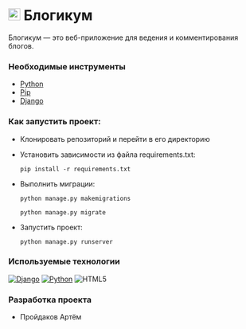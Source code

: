 # <img src="https://s8d5.turboimg.net/sp/5109159e6d4a480e1e2ad2e631178759/logo.png" width="24" height="24"> Блогикум

Блогикум — это веб-приложение для ведения и комментирования блогов.


### Необходимые инструменты

* [Python](https://www.python.org/)
* [Pip](https://pypi.org/project/pip/)
* [Django](https://www.djangoproject.com/)


### Как запустить проект:

* Клонировать репозиторий и перейти в его директорию

* Установить зависимости из файла requirements.txt:

    ```shell
    pip install -r requirements.txt
    ```

* Выполнить миграции:

    ```shell
    python manage.py makemigrations
    ```
    ```shell
    python manage.py migrate
    ```


* Запустить проект:

    ```shell
    python manage.py runserver
    ```

### Используемые технологии

[![Django](https://img.shields.io/badge/django-%23092E20.svg?style=for-the-badge&logo=django&logoColor=white)](https://www.djangoproject.com/)
[![Python](https://img.shields.io/badge/python-3670A0?style=for-the-badge&logo=python&logoColor=ffdd54)](https://www.python.org/)
![HTML5](https://img.shields.io/badge/html5-%23E34F26.svg?style=for-the-badge&logo=html5&logoColor=white)

### Разработка проекта

* Пройдаков Артём
